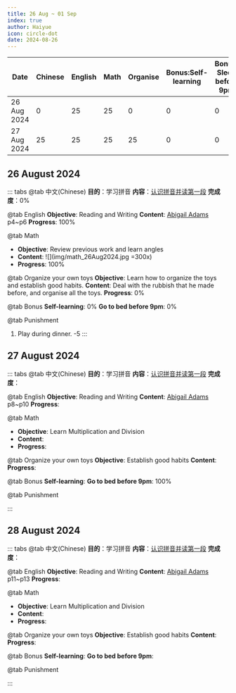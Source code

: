 ```yaml
---
title: 26 Aug ~ 01 Sep
index: true
author: Haiyue
icon: circle-dot
date: 2024-08-26
---
```


| Date | Chinese | English | Math | Organise | Bonus:Self-learning | Bonus: Sleep before 9pm | Punishment | Total |
| -- | -- | -- | -- | -- | -- | -- | -- | -- |
|26 Aug 2024 | 0 | 25 | 25 | 0 | 0 | 0 | Play during dinner: -5 | 45 |
|27 Aug 2024 | 25 | 25 | 25 | 25 | 0 | 0 | Play during dinner: -5 | 110 |


## 26 August 2024
::: tabs
@tab 中文(Chinese)
**目的**：学习拼音
**内容**：[认识拼音并读第一段](/chinese/idiom/2024-01-20_不可救药.html)
**完成度**：0%

@tab English
**Objective**: Reading and Writing
**Content**: [Abigail Adams](/english/reading/K/01.AbigailAdams(clr).html) p4~p6
**Progress**: 100%

@tab Math
* **Objective**: Review previous work and learn angles
* **Content**: 
![](img/math_26Aug2024.jpg =300x)
* **Progress**: 100%

@tab Organize your own toys
**Objective**: Learn how to organize the toys and establish good habits.
**Content**: Deal with the rubbish that he made before, and organise all the toys.
**Progress**: 0%

@tab Bonus
**Self-learning**: 0%
**Go to bed before 9pm**: 0%

@tab Punishment
1. Play during dinner. -5
:::

## 27 August 2024
::: tabs
@tab 中文(Chinese)
**目的**：学习拼音
**内容**：[认识拼音并读第一段](/chinese/idiom/2024-01-20_不可救药.html)
**完成度**：

@tab English
**Objective**: Reading and Writing
**Content**: [Abigail Adams](/english/reading/K/01.AbigailAdams(clr).html) p8~p10
**Progress**: 

@tab Math
* **Objective**: Learn Multiplication and Division
* **Content**: 
* **Progress**: 

@tab Organize your own toys
**Objective**: Establish good habits
**Content**: 
**Progress**: 

@tab Bonus
**Self-learning**: 
**Go to bed before 9pm**: 100% 

@tab Punishment

:::


## 28 August 2024
::: tabs
@tab 中文(Chinese)
**目的**：学习拼音
**内容**：[认识拼音并读第一段](/chinese/idiom/2024-01-21_当机立断.html)
**完成度**：

@tab English
**Objective**: Reading and Writing
**Content**: [Abigail Adams](/english/reading/K/01.AbigailAdams(clr).html) p11~p13
**Progress**: 

@tab Math
* **Objective**: Learn Multiplication and Division
* **Content**: 
* **Progress**: 

@tab Organize your own toys
**Objective**: Establish good habits
**Content**: 
**Progress**: 

@tab Bonus
**Self-learning**: 
**Go to bed before 9pm**: 

@tab Punishment

:::